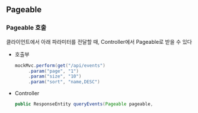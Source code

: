 ## Pageable
### Pageable 호출 
클라이언트에서 아래 파라미터를 전달할 때, Controller에서 Pageable로 받을 수 있다
- 호출부
   ~~~java
   mockMvc.perform(get("/api/events")
        .param("page", "1")
        .param("size", "10")
        .param("sort", "name,DESC")
   ~~~
- Controller
   ~~~java
   public ResponseEntity queryEvents(Pageable pageable,
   ~~~